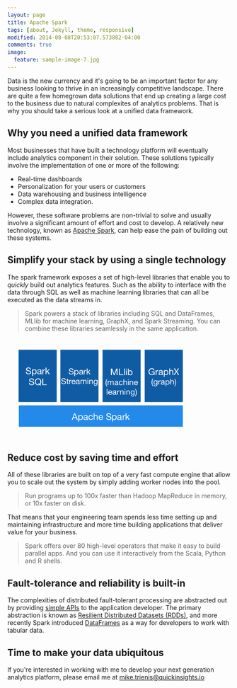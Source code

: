 ```yaml
---
layout: page
title: Apache Spark
tags: [about, Jekyll, theme, responsive]
modified: 2014-08-08T20:53:07.573882-04:00
comments: true
image:
  feature: sample-image-7.jpg
---
```



Data is the new currency and it's going to be an important factor for any business looking to thrive in an increasingly competitive landscape. There are quite a few homegrown data solutions that end up creating a large cost to the business due to natural complexites of analytics problems. That is why you should take a serious look at a unified data framework.

## Why you need a unified data framework

Most businesses that have built a technology platform will eventually include analytics component in their solution. These solutions typically involve the implementation of one or more of the following:

* Real-time dashboards
* Personalization for your users or customers
* Data warehousing and business intelligence
* Complex data integration.

However, these software problems are non-trivial to solve and usually involve a significant amount of effort and cost to develop. A relatively new technology, known as [Apache Spark](http://spark.apache.org/), can help ease the pain of building out these systems.

## Simplify your stack by using a single technology

The spark framework exposes a set of high-level libraries that enable you to _quickly_ build out analytics features. Such as the ability to interface with the data through SQL as well as machine learning libraries that can all be executed as the data streams in. 

> Spark powers a stack of libraries including SQL and DataFrames, MLlib for machine learning, GraphX, and Spark Streaming. You can combine these libraries seamlessly in the same application.

<img style="float: center; PADDING-LEFT: 25px; PADDING-TOP: 25px; PADDING-BOTTOM: 25px; height: 175px" src="/assets/images/spark-stack.png">

## Reduce cost by saving time and effort

All of these libraries are built on top of a very fast compute engine that allow you to scale out the system by simply adding worker nodes into the pool. 

> Run programs up to 100x faster than Hadoop MapReduce in memory, or 10x faster on disk.

That means that your engineering team spends less time setting up and maintaining infrastructure and more time building applications that deliver value for your business.

> Spark offers over 80 high-level operators that make it easy to build parallel apps. And you can use it interactively from the Scala, Python and R shells.

## Fault-tolerance and reliability is built-in

The complexities of distributed fault-tolerant processing are abstracted out by providing [simple APIs](http://spark.apache.org/docs/latest/programming-guide.html) to the application developer. The primary abstraction is known as [Resilient Distributed Datasets (RDDs)](https://spark.apache.org/docs/latest/programming-guide.html#resilient-distributed-datasets-rdds), and more recently Spark introduced [DataFrames](http://spark.apache.org/docs/latest/sql-programming-guide.html#dataframes) as a way for developers to work with tabular data.

## Time to make your data ubiquitous 

If you're interested in working with me to develop your next generation analytics platform, please email me at [mike.trienis@quickinsights.io](mailto:mike.trienis@quickinsights.io)

